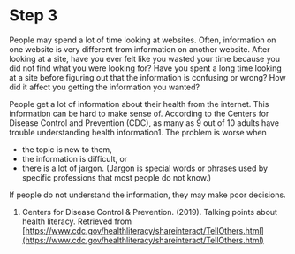 # Step 3

People may spend a lot of time looking at websites. Often, information on one website is very different from information on another website. After looking at a site, have you ever felt like you wasted your time because you did not find what you were looking for? Have you spent a long time looking at a site before figuring out that the information is confusing or wrong? How did it affect you getting the information you wanted? 

People get a lot of information about their health from the internet. This information can be hard to make sense of. According to the Centers for Disease Control and Prevention (CDC), as many as 9 out of 10 adults have trouble understanding health information1. The problem is worse when 

- the topic is new to them,
- the information is difficult, or
- there is a lot of jargon. (Jargon is special words or phrases used by specific professions that most people do not know.)  

If people do not understand the information, they may make poor decisions. 

1. Centers for Disease Control & Prevention. (2019). Talking points about health literacy. Retrieved from [https://www.cdc.gov/healthliteracy/shareinteract/TellOthers.html](https://www.cdc.gov/healthliteracy/shareinteract/TellOthers.html)